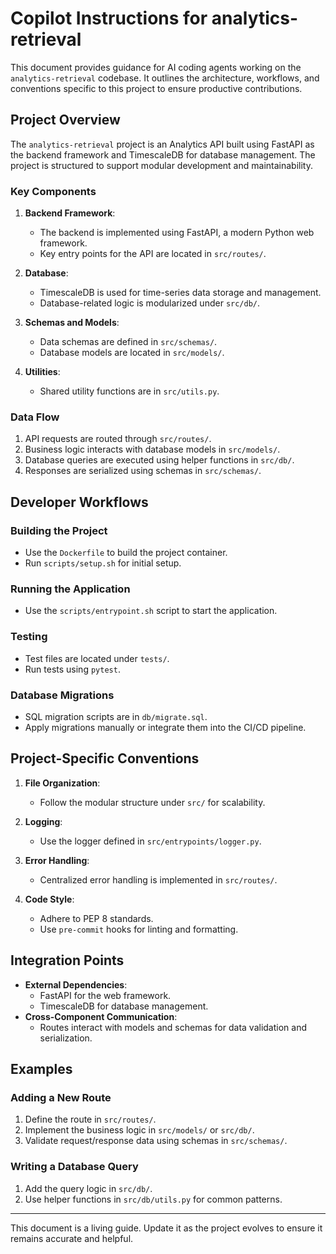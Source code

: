 # Copilot Instructions for analytics-retrieval

This document provides guidance for AI coding agents working on the `analytics-retrieval` codebase. It outlines the architecture, workflows, and conventions specific to this project to ensure productive contributions.

## Project Overview

The `analytics-retrieval` project is an Analytics API built using FastAPI as the backend framework and TimescaleDB for database management. The project is structured to support modular development and maintainability.

### Key Components

1. **Backend Framework**:
   - The backend is implemented using FastAPI, a modern Python web framework.
   - Key entry points for the API are located in `src/routes/`.

2. **Database**:
   - TimescaleDB is used for time-series data storage and management.
   - Database-related logic is modularized under `src/db/`.

3. **Schemas and Models**:
   - Data schemas are defined in `src/schemas/`.
   - Database models are located in `src/models/`.

4. **Utilities**:
   - Shared utility functions are in `src/utils.py`.

### Data Flow

1. API requests are routed through `src/routes/`.
2. Business logic interacts with database models in `src/models/`.
3. Database queries are executed using helper functions in `src/db/`.
4. Responses are serialized using schemas in `src/schemas/`.

## Developer Workflows

### Building the Project
- Use the `Dockerfile` to build the project container.
- Run `scripts/setup.sh` for initial setup.

### Running the Application
- Use the `scripts/entrypoint.sh` script to start the application.

### Testing
- Test files are located under `tests/`.
- Run tests using `pytest`.

### Database Migrations
- SQL migration scripts are in `db/migrate.sql`.
- Apply migrations manually or integrate them into the CI/CD pipeline.

## Project-Specific Conventions

1. **File Organization**:
   - Follow the modular structure under `src/` for scalability.

2. **Logging**:
   - Use the logger defined in `src/entrypoints/logger.py`.

3. **Error Handling**:
   - Centralized error handling is implemented in `src/routes/`.

4. **Code Style**:
   - Adhere to PEP 8 standards.
   - Use `pre-commit` hooks for linting and formatting.

## Integration Points

- **External Dependencies**:
  - FastAPI for the web framework.
  - TimescaleDB for database management.
- **Cross-Component Communication**:
  - Routes interact with models and schemas for data validation and serialization.

## Examples

### Adding a New Route
1. Define the route in `src/routes/`.
2. Implement the business logic in `src/models/` or `src/db/`.
3. Validate request/response data using schemas in `src/schemas/`.

### Writing a Database Query
1. Add the query logic in `src/db/`.
2. Use helper functions in `src/db/utils.py` for common patterns.

---

This document is a living guide. Update it as the project evolves to ensure it remains accurate and helpful.
